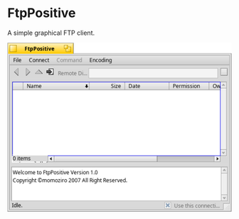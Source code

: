 # FtpPositive
A simple graphical FTP client.

![FtpPositive screenshot](FtpPositive.png "FtpPositive")
